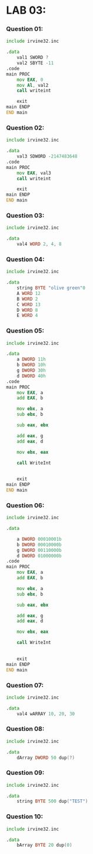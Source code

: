 # LAB 03:
### Question 01:
```asm
include irvine32.inc

.data
	val1 SWORD ?
	val2 SBYTE -11
.code
main PROC
	mov EAX, 0
	mov Al, val2
	call writeint

	exit
main ENDP
END main
```

### Question 02:
```asm
include irvine32.inc

.data
	val3 SDWORD -2147483648
.code
main PROC
	mov EAX, val3
	call writeint

	exit
main ENDP
END main
```

### Question 03:
```asm
include irvine32.inc

.data
	val4 WORD 2, 4, 8
```

### Question 04:
```asm
include irvine32.inc

.data
	string BYTE "olive green"0
	A WORD 12
	B WORD 2
	C WORD 13
	D WORD 8
	E WORD 4
```

### Question 05:
```asm
include irvine32.inc

.data
	a DWORD 11h
	b DWORD 10h
	g DWORD 30h
	d DWORD 40h
.code
main PROC
	mov EAX, a
	add EAX, b

	mov ebx, a
	sub ebx, b

	sub eax, ebx

	add eax, g
	add eax, d

	mov ebx, eax

	call WriteInt
	

	exit
main ENDP
END main
```

### Question 06:
```asm
include irvine32.inc

.data

	a DWORD 00010001b
	b DWORD 00010000b
	g DWORD 00110000b
	d DWORD 01000000b
.code
main PROC
	mov EAX, a
	add EAX, b

	mov ebx, a
	sub ebx, b

	sub eax, ebx

	add eax, g
	add eax, d

	mov ebx, eax

	call WriteInt
	

	exit
main ENDP
END main

```

### Question 07:
```asm
include irvine32.inc

.data
	val4 wARRAY 10, 20, 30
```

### Question 08:
```asm
include irvine32.inc

.data
	dArray DWORD 50 dup(?)
```

### Question 09:
```asm
include irvine32.inc

.data
	string BYTE 500 dup("TEST")
```

### Question 10:
```asm
include irvine32.inc

.data
	bArray BYTE 20 dup(0)
```
